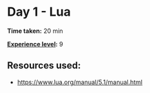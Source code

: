 # Day 1 - Lua

**Time taken:** 20 min

**[Experience level](https://github.com/Vilsol/AdventOfCode2017/blob/master/README.md#experience-levels):** 9

## Resources used:

* https://www.lua.org/manual/5.1/manual.html
